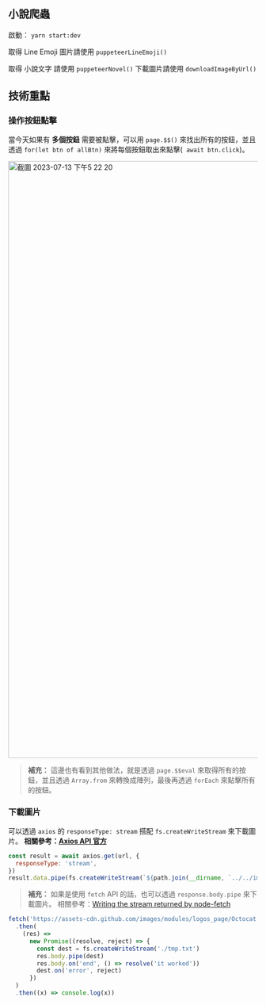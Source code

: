 ## 小說爬蟲

啟動： `yarn start:dev`

取得 Line Emoji 圖片請使用 `puppeteerLineEmoji()`

取得 小說文字 請使用 `puppeteerNovel()`
下載圖片請使用 `downloadImageByUrl()`

## 技術重點

### 操作按鈕點擊

當今天如果有 **多個按鈕** 需要被點擊，可以用 `page.$$()` 來找出所有的按鈕，並且透過 `for(let btn of allBtn)` 來將每個按鈕取出來點擊(` await btn.click`)。

<img width="1204" alt="截圖 2023-07-13 下午5 22 20" src="https://github.com/librarylai/novel-server/assets/38255384/a6e025cc-d0e9-4632-a7c8-a614cac61b73">

> **補充：**
> 這邊也有看到其他做法，就是透過 `page.$$eval` 來取得所有的按鈕，並且透過 `Array.from` 來轉換成陣列，最後再透過 `forEach` 來點擊所有的按鈕。

### 下載圖片

可以透過 `axios` 的 `responseType: stream` 搭配 `fs.createWriteStream` 來下載圖片。
**相關參考：[Axios API 官方](https://axios-http.com/docs/api_intro)**

```javascript
const result = await axios.get(url, {
  responseType: 'stream',
})
result.data.pipe(fs.createWriteStream(`${path.join(__dirname, `../../images/${fileName}.png`)}`))
```

> **補充：**
> 如果是使用 `fetch` API 的話，也可以透過 `response.body.pipe` 來下載圖片。
> 相關參考：[Writing the stream returned by node-fetch](https://stackoverflow.com/questions/55349722/writing-the-stream-returned-by-node-fetch)

```javascript
fetch('https://assets-cdn.github.com/images/modules/logos_page/Octocat.png')
  .then(
    (res) =>
      new Promise((resolve, reject) => {
        const dest = fs.createWriteStream('./tmp.txt')
        res.body.pipe(dest)
        res.body.on('end', () => resolve('it worked'))
        dest.on('error', reject)
      })
  )
  .then((x) => console.log(x))
```
